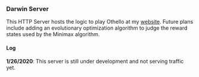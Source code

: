 ### Darwin Server

This HTTP Server hosts the logic to play Othello at my [website](https://williampeng20.github.io/darwin). Future plans include adding an evolutionary optimization algorithm to judge the reward states used by the Minimax algorithm.

#### Log

__1/26/2020__: This server is still under development and not serving traffic yet.
